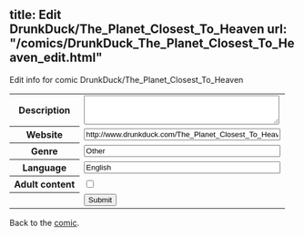 title: Edit DrunkDuck/The_Planet_Closest_To_Heaven
url: "/comics/DrunkDuck_The_Planet_Closest_To_Heaven_edit.html"
---
Edit info for comic DrunkDuck/The_Planet_Closest_To_Heaven

<form name="comic" action="http://gaepostmail.appspot.com/comic/" method="post">
<table class="comicinfo">
<tr>
<th>Description</th><td><textarea name="description" cols="40" rows="3"></textarea></td>
</tr>
<tr>
<th>Website</th><td><input type="text" name="url" value="http://www.drunkduck.com/The_Planet_Closest_To_Heaven/" size="40"/></td>
</tr>
<tr>
<th>Genre</th><td><input type="text" name="genre" value="Other" size="40"/></td>
</tr>
<tr>
<th>Language</th><td><input type="text" name="language" value="English" size="40"/></td>
</tr>
<tr>
<th>Adult content</th><td><input type="checkbox" name="adult" value="adult" /></td>
</tr>
<tr>
<th></th><td>
<input type="hidden" name="comic" value="DrunkDuck_The_Planet_Closest_To_Heaven" />
<input type="submit" name="submit" value="Submit" />
</td>
</tr>
</table>
</form>

Back to the [comic](DrunkDuck_The_Planet_Closest_To_Heaven.html).
